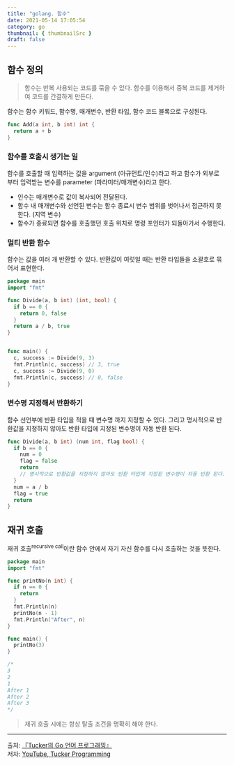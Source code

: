 ```yaml
---
title: "golang. 함수"
date: 2021-05-14 17:05:54
category: go
thumbnail: { thumbnailSrc }
draft: false
---
```


## 함수 정의
> 함수는 반복 사용되는 코드를 묶을 수 있다. 함수를 이용해서 중복 코드를 제거하여 코드를 간결하게 만든다.

함수는 함수 키워드, 함수명, 매개변수, 반환 타입, 함수 코드 블록으로 구성된다.

```go
func Add(a int, b int) int {
  return a + b
}
```

### 함수를 호출시 생기는 일

함수를 호출할 때 입력하는 값을 argument (아규먼트/인수)라고 하고 함수가 외부로 부터 입력받는 변수를 parameter (파라미터/매개변수)라고 한다.

- 인수는 매개변수로 값이 복사되어 전달된다.
- 함수 내 매개변수와 선언된 변수는 함수 종료시 변수 범위를 벗어나서 접근하지 못한다. (지역 변수)
- 함수가 종료되면 함수를 호출했던 호출 위치로 명령 포인터가 되돌아가서 수행한다.

### 멀티 반환 함수

함수는 값을 여러 개 반환할 수 있다. 반환값이 여럿일 때는 반환 타입들을 소괄호로 묶어서 표현한다.

```go
package main
import "fmt"

func Divide(a, b int) (int, bool) {
  if b == 0 {
    return 0, false
  }
  return a / b, true
}


func main() {
  c, success := Divide(9, 3)
  fmt.Println(c, success) // 3, true
  c, success := Divide(9, 0)
  fmt.Println(c, success) // 0, false
}
```

### 변수명 지정해서 반환하기

함수 선언부에 반환 타입을 적을 때 변수명 까지 지정할 수 있다. 그리고 명시적으로 반환값을 지정하지 않아도 반환 타입에 지정된 변수명이 자동 반환 된다.

```go
func Divide(a, b int) (num int, flag bool) {
  if b == 0 {
    num = 0
    flag = false
    return
    // 명시적으로 반환값을 지정하지 않아도 반환 타입에 지정된 변수명이 자동 반환 된다.
  }
  num = a / b
  flag = true
  return
}
```

## 재귀 호출

재귀 호출<sup>recursive call</sup>이란 함수 안에서 자기 자신 함수를 다시 호출하는 것을 뜻한다.

```go
package main
import "fmt"

func printNo(n int) {
  if n == 0 {
    return
  }
  fmt.Println(n)
  printNo(n - 1)
  fmt.Println("After", n)
}

func main() {
  printNo(3)
}

/*
3
2
1
After 1
After 2
After 3
*/
```

> 재귀 호출 시에는 항상 탈출 조건을 명확히 해야 한다.


--------

출처: [『Tucker의 Go 언어 프로그래밍』](http://www.yes24.com/Product/Goods/99108736)</br>
저자: [YouTube, Tucker Programming](https://www.youtube.com/channel/UCZp_ftx6UB_32VfVmlS3o_A)